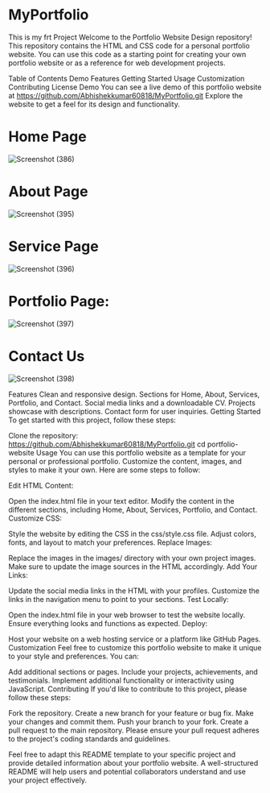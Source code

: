 # MyPortfolio
This is my frt Project
Welcome to the Portfolio Website Design repository! This repository contains the HTML and CSS code for a personal portfolio website. You can use this code as a starting point for creating your own portfolio website or as a reference for web development projects.

Table of Contents
Demo
Features
Getting Started
Usage
Customization
Contributing
License
Demo
You can see a live demo of this portfolio website at https://github.com/Abhishekkumar60818/MyPortfolio.git  Explore the website to get a feel for its design and functionality.
# Home Page
![Screenshot (386)](https://github.com/Abhishekkumar60818/MyPortfolio/assets/95571253/bd480cef-ffdc-4d0f-879c-ee14c8c26ac3)
# About Page
![Screenshot (395)](https://github.com/Abhishekkumar60818/MyPortfolio/assets/95571253/63a4d37a-0cd5-4569-89f8-3b905d4c1274)
# Service Page
![Screenshot (396)](https://github.com/Abhishekkumar60818/MyPortfolio/assets/95571253/d28b72b0-eccf-453d-9f40-7504b758a6dc)
# Portfolio Page:
![Screenshot (397)](https://github.com/Abhishekkumar60818/MyPortfolio/assets/95571253/6b823cfb-28f7-45ab-b162-0b81896589d6)
# Contact Us
![Screenshot (398)](https://github.com/Abhishekkumar60818/MyPortfolio/assets/95571253/296659a5-8bc3-404d-acd3-3fc0d45f1354)




Features
Clean and responsive design.
Sections for Home, About, Services, Portfolio, and Contact.
Social media links and a downloadable CV.
Projects showcase with descriptions.
Contact form for user inquiries.
Getting Started
To get started with this project, follow these steps:

Clone the repository:
https://github.com/Abhishekkumar60818/MyPortfolio.git
cd portfolio-website
Usage
You can use this portfolio website as a template for your personal or professional portfolio. Customize the content, images, and styles to make it your own. Here are some steps to follow:

Edit HTML Content:

Open the index.html file in your text editor.
Modify the content in the different sections, including Home, About, Services, Portfolio, and Contact.
Customize CSS:

Style the website by editing the CSS in the css/style.css file.
Adjust colors, fonts, and layout to match your preferences.
Replace Images:

Replace the images in the images/ directory with your own project images.
Make sure to update the image sources in the HTML accordingly.
Add Your Links:

Update the social media links in the HTML with your profiles.
Customize the links in the navigation menu to point to your sections.
Test Locally:

Open the index.html file in your web browser to test the website locally.
Ensure everything looks and functions as expected.
Deploy:

Host your website on a web hosting service or a platform like GitHub Pages.
Customization
Feel free to customize this portfolio website to make it unique to your style and preferences. You can:

Add additional sections or pages.
Include your projects, achievements, and testimonials.
Implement additional functionality or interactivity using JavaScript.
Contributing
If you'd like to contribute to this project, please follow these steps:

Fork the repository.
Create a new branch for your feature or bug fix.
Make your changes and commit them.
Push your branch to your fork.
Create a pull request to the main repository.
Please ensure your pull request adheres to the project's coding standards and guidelines.

Feel free to adapt this README template to your specific project and provide detailed information about your portfolio website. A well-structured README will help users and potential collaborators understand and use your project effectively.




